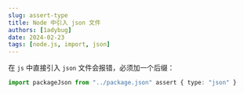 ```yaml
---
slug: assert-type
title: Node 中引入 json 文件
authors: [1adybug]
date: 2024-02-23
tags: [node.js, import, json]
---
```


在 `js` 中直接引入 `json` 文件会报错，必须加一个后缀：

```TypeScript
import packageJson from "../package.json" assert { type: "json" }
```
